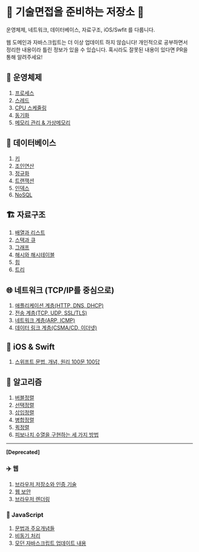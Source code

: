 # 🥷 기술면접을 준비하는 저장소 🥷

운영체제, 네트워크, 데이터베이스, 자료구조, iOS/Swfit 를 다룹니다.

웹 도메인과 자바스크립트는 더 이상 업데이트 하지 않습니다!
개인적으로 공부하면서 정리한 내용이라 틀린 정보가 있을 수 있습니다. 혹시라도 잘못된 내용이 있다면 PR을 통해 알려주세요!

## 🤖 운영체제

1. [프로세스](https://github.com/jeonyeohun/GetReadyForInterview/blob/main/OperatingSystem/01_Process.md)
2. [스레드](https://github.com/jeonyeohun/GetReadyForInterview/blob/main/OperatingSystem/02_Thread.md)
3. [CPU 스케줄링](https://github.com/jeonyeohun/GetReadyForInterview/blob/main/OperatingSystem/03_Scheduling.md)
4. [동기화](https://github.com/jeonyeohun/GetReadyForInterview/blob/main/OperatingSystem/04_Synchronization.md)
5. [메모리 관리 & 가상메모리](https://github.com/jeonyeohun/GetReadyForInterview/blob/main/OperatingSystem/06_VirtualMemory.md)

## 💾 데이터베이스

1. [키](https://github.com/jeonyeohun/GetReadyForInterview/blob/main/Database/01_Key.md)
2. [조인연산](https://github.com/jeonyeohun/GetReadyForInterview/blob/main/Database/02_Join.md)
3. [정규화](https://github.com/jeonyeohun/GetReadyForInterview/blob/main/Database/03_Normalization.md)
4. [트랜잭션](https://github.com/jeonyeohun/GetReadyForInterview/blob/main/Database/04_Transaction.md)
5. [인덱스](https://github.com/jeonyeohun/GetReadyForInterview/blob/main/Database/05_Index.md)
6. [NoSQL](https://github.com/jeonyeohun/GetReadyForInterview/blob/main/Database/06_NoSQL.md)

## 🏗 자료구조

1. [배열과 리스트](https://github.com/jeonyeohun/GetReadyForInterview/blob/main/DataStructure/01_Array.md)
2. [스택과 큐](https://github.com/jeonyeohun/GetReadyForInterview/blob/main/DataStructure/02_StackQueue.md)
3. [그래프](https://github.com/jeonyeohun/GetReadyForInterview/blob/main/DataStructure/03_Graph.md)
4. [해시와 해시테이블](https://github.com/jeonyeohun/GetReadyForInterview/blob/main/DataStructure/04_Hash.md)
5. [힙](https://github.com/jeonyeohun/GetReadyForInterview/blob/main/DataStructure/05_Heap.md)
6. [트리](https://github.com/jeonyeohun/GetReadyForInterview/blob/main/DataStructure/06_Tree.md)

## 🌐 네트워크 (TCP/IP를 중심으로)

1. [애플리케이션 계층(HTTP, DNS, DHCP)](https://github.com/jeonyeohun/GetReadyForInterview/blob/main/Network/01_Application.md)
2. [전송 계층(TCP, UDP, SSL/TLS)](https://github.com/jeonyeohun/GetReadyForInterview/blob/main/Network/02_Transport.md)
3. [네트워크 계층(ARP, ICMP)](https://github.com/jeonyeohun/GetReadyForInterview/blob/main/Network/03_Network.md)
4. [데이터 링크 계층(CSMA/CD, 이더넷)](https://github.com/jeonyeohun/GetReadyForInterview/blob/main/Network/04_Link.md)

## 🍎 iOS & Swift

1. [스위프트 문법, 개념, 원리 100문 100답](https://github.com/jeonyeohun/GetReadyForInterview/blob/main/iOS-Swift/swift.md)

## 🧩 알고리즘

1. [버블정렬](https://github.com/jeonyeohun/GetReadyForInterview/blob/main/Algorithm/01_Sorting.md#%EB%B2%84%EB%B8%94%EC%A0%95%EB%A0%AC---on2)
2. [선택정렬](https://github.com/jeonyeohun/GetReadyForInterview/blob/main/Algorithm/01_Sorting.md#%EC%84%A0%ED%83%9D%EC%A0%95%EB%A0%AC---on2)
3. [삽입정렬](https://github.com/jeonyeohun/GetReadyForInterview/blob/main/Algorithm/01_Sorting.md#%EC%82%BD%EC%9E%85%EC%A0%95%EB%A0%AC---on2)
4. [병합정렬](https://github.com/jeonyeohun/GetReadyForInterview/blob/main/Algorithm/01_Sorting.md#%EB%B3%91%ED%95%A9%EC%A0%95%EB%A0%AC---onlogn)
5. [퀵정렬](https://github.com/jeonyeohun/GetReadyForInterview/blob/main/Algorithm/01_Sorting.md#%ED%80%B5-%EC%A0%95%EB%A0%AC---onlogn)
6. [피보나치 수열을 구현하는 세 가지 방법](https://github.com/jeonyeohun/GetReadyForInterview/blob/main/Algorithm/02_Fibonacci.md)

---

**[Deprecated]**

### ✈️ 웹

1. [브라우저 저장소와 인증 기술](https://github.com/jeonyeohun/GetReadyForInterview/blob/main/Web/01_StorageAuthorization.md)
2. [웹 보안](https://github.com/jeonyeohun/GetReadyForInterview/blob/main/Web/02_Security.md)
3. [브라우저 렌더링](https://github.com/jeonyeohun/GetReadyForInterview/blob/main/Web/03_Rendering.md)

### 📝 JavaScript

1. [문법과 주요개념들](https://github.com/jeonyeohun/GetReadyForInterview/blob/main/Javascript/01_JSBasics.md)
2. [비동기 처리](https://github.com/jeonyeohun/GetReadyForInterview/blob/main/Javascript/02_Asynchronous.md)
3. [모던 자바스크립트 업데이트 내용](https://github.com/jeonyeohun/GetReadyForInterview/blob/main/Javascript/03_ModernJS.md)
